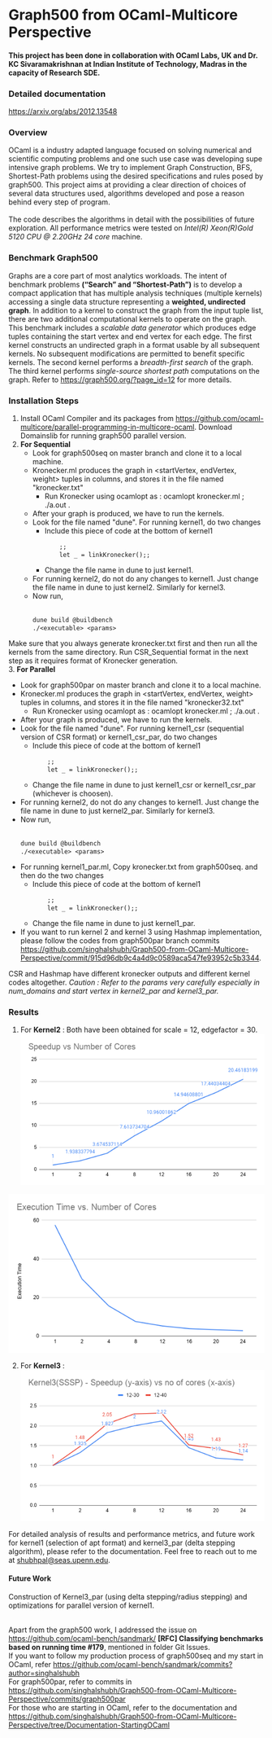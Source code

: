 # Graph500 from OCaml-Multicore Perspective

#### This project has been done in collaboration with OCaml Labs, UK and Dr. KC Sivaramakrishnan at Indian Institute of Technology, Madras in the capacity of Research SDE. 

### Detailed documentation
https://arxiv.org/abs/2012.13548

### Overview 
OCaml  is  a  industry  adapted  language  focused  on solving  numerical  and  scientific  computing  problems and one such use case was developing supe intensive graph  problems. We try to implement Graph  Construction, BFS, Shortest-Path  problems  using  the desired  specifications  and  rules  posed  by  graph500. This  project  aims  at  providing  a  clear  direction  of choices  of  several  data  structures  used,  algorithms developed  and  pose  a  reason  behind  every  step  of program.  
<br>
The code describes the algorithms in detail with the possibilities of future exploration. All performance metrics were tested on *Intel(R) Xeon(R)Gold 5120 CPU @ 2.20GHz 24 core* machine.

### Benchmark Graph500
Graphs are a core part of most analytics workloads.
The intent of benchmark problems **(“Search” and “Shortest-Path”)** is to develop a compact application that has multiple analysis techniques (multiple kernels) accessing a single data structure representing a **weighted, undirected graph**. In addition to a kernel to construct the graph from the input tuple list, there are two additional computational kernels to operate on the graph.
<br>
This benchmark includes a *scalable data generator* which produces edge tuples containing the start vertex and end vertex for each edge. The first kernel constructs an undirected graph in a format usable by all subsequent kernels. No subsequent modifications are permitted to benefit specific kernels. The second kernel performs a *breadth-first search* of the graph. The third kernel performs *single-source shortest path* computations on the graph.
Refer to https://graph500.org/?page_id=12 for more details.
### Installation Steps
1. Install OCaml Compiler and its packages from https://github.com/ocaml-multicore/parallel-programming-in-multicore-ocaml. Download Domainslib for running graph500 parallel version.
2. **For Sequential**
   - Look for graph500seq on master branch and clone it to a local machine.
   - Kronecker.ml produces the graph in <startVertex, endVertex, weight> tuples in columns, and stores it in the file named "kronecker.txt"
      + Run Kronecker using ocamlopt as : ocamlopt kronecker.ml ; ./a.out <scale> <edgefactor>.
   - After your graph is produced, we have to run the kernels.
   - Look for the file named "dune". For running kernel1, do two changes 
      + Include this piece of code at the bottom of kernel1
        ``` 
            ;; 
            let _ = linkKronecker();;
        ```
      + Change the file name in dune to just kernel1.
   - For running kernel2, do not do any changes to kernel1. Just change the file name in dune to just kernel2. Similarly for kernel3.
   - Now run, 
      ```
      
      dune build @buildbench
      ./<executable> <params>
      
      ```
  Make sure that you always generate kronecker.txt first and then run all the kernels from the same directory. Run CSR_Sequential format in the next step as it requires format of Kronecker generation.<br>
  3. **For Parallel**
   - Look for graph500par on master branch and clone it to a local machine.
   - Kronecker.ml produces the graph in <startVertex, endVertex, weight> tuples in columns, and stores it in the file named "kronecker32.txt"
      + Run Kronecker using ocamlopt as : ocamlopt kronecker.ml ; ./a.out <scale> <edgefactor>.
   - After your graph is produced, we have to run the kernels.
   - Look for the file named "dune". For running kernel1_csr (sequential version of CSR format) or kernel1_csr_par, do two changes 
      + Include this piece of code at the bottom of kernel1
        ``` 
            ;; 
            let _ = linkKronecker();;
        ```
      + Change the file name in dune to just kernel1_csr or kernel1_csr_par (whichever is choosen).
   - For running kernel2, do not do any changes to kernel1. Just change the file name in dune to just kernel2_par. Similarly for kernel3.
   - Now run, 
      ```
      
      dune build @buildbench
      ./<executable> <params>
      
      ```
   - For running kernel1_par.ml, Copy kronecker.txt from graph500seq. and then do the two changes
      + Include this piece of code at the bottom of kernel1
        ``` 
            ;; 
            let _ = linkKronecker();;
        ```
      + Change the file name in dune to just kernel1_par.
   - If you want to run kernel 2 and kernel 3 using Hashmap implementation, please follow the codes from graph500par branch commits                https://github.com/singhalshubh/Graph500-from-OCaml-Multicore-Perspective/commit/915d96db9c4a4d9c0589aca547fe93952c5b3344. 
   
  CSR and Hashmap have different kronecker outputs and different kernel codes altogether.
  *Caution : Refer to the params very carefully especially in num_domains and start vertex in kernel2_par and kernel3_par.*
  
  ### Results
  1. For **Kernel2** : Both have been obtained for scale = 12, edgefactor = 30.<br>
  ![Speedup](https://github.com/singhalshubh/Graph500-from-OCaml-Multicore-Perspective/blob/master/graph500par/Speedup%20vs%20Number%20of%20Cores%20-%20Kernel2.png) <br>
  
  ![Execution](https://github.com/singhalshubh/Graph500-from-OCaml-Multicore-Perspective/blob/master/graph500par/Execution%20Time%20vs.%20Number%20of%20Cores.png)
  <br>
  
  2. For **Kernel3** : <br>
  ![SSSP Speedup](https://github.com/singhalshubh/Graph500-from-OCaml-Multicore-Perspective/blob/master/graph500par/Kernel3(SSSP)%20-%20Speedup%20(y-axis)%20vs%20no%20of%20cores%20(x-axis).png)
  
  For detailed analysis of results and performance metrics, and future work for kernel1 (selection of apt format) and kernel3_par (delta stepping algorithm), please refer to the documentation. Feel free to reach out to me at shubhpal@seas.upenn.edu.
  
  #### Future Work
  Construction of Kernel3_par (using delta stepping/radius stepping) and optimizations for parallel version of kernel1. <br><br>
  
  Apart from the graph500 work, I addressed the issue on https://github.com/ocaml-bench/sandmark/ **[RFC] Classifying benchmarks based on running time #179**, mentioned in folder Git Issues.<br>
  If you want to follow my production process of graph500seq and my start in OCaml, refer https://github.com/ocaml-bench/sandmark/commits?author=singhalshubh <br>
  For graph500par, refer to commits in https://github.com/singhalshubh/Graph500-from-OCaml-Multicore-Perspective/commits/graph500par <br>
  For those who are starting in OCaml, refer to the documentation and https://github.com/singhalshubh/Graph500-from-OCaml-Multicore-Perspective/tree/Documentation-StartingOCaml
  
  

